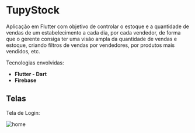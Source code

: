 # TupyStock

Aplicação em Flutter com objetivo de controlar o estoque e a quantidade de vendas de um estabelecimento a cada dia, por cada vendedor, de forma que o gerente consiga ter uma visão ampla da quantidade de vendas e estoque, criando filtros de vendas por vendedores, por produtos mais vendidos, etc.

Tecnologias envolvidas:
- **Flutter - Dart**
- **Firebase**



## Telas

Tela de Login:


![home](https://github.com/willyamcts/TupyStock/blob/master/login_page.png)
